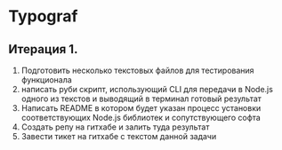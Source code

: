 # Typograf


## Итерация 1.

1. Подготовить несколько текстовых файлов для  тестирования функционала
2. написать руби скрипт, использующий CLI для передачи в Node.js одного из текстов и выводящий в терминал готовый результат
3. Написать README в котором будет указан процесс установки соответствующих Node.js библиотек и сопутствующего софта
4. Создать репу на гитхабе и залить туда результат
5. Завести тикет на гитхабе с текстом данной задачи
